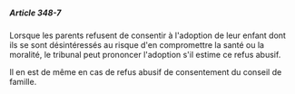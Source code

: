 ##### Article 348-7

Lorsque les parents refusent de consentir à l'adoption de leur enfant dont ils se sont désintéressés au risque d'en compromettre la santé ou la moralité, le tribunal peut prononcer l'adoption s'il estime ce refus abusif.

Il en est de même en cas de refus abusif de consentement du conseil de famille.

